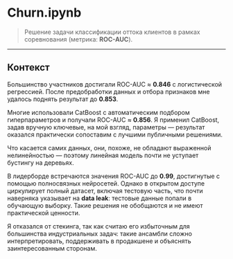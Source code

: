 # Churn.ipynb

> Решение задачи классификации оттока клиентов в рамках соревнования (метрика: **ROC-AUC**).

---

## Контекст
Большинство участников достигали ROC-AUC ≈ **0.846** с логистической регрессией. После предобработки данных и отбора признаков мне удалось поднять результат до **0.853**.

Многие использовали CatBoost с автоматическим подбором гиперпараметров и получали ROC-AUC ≈ **0.856**. Я применил CatBoost, задав вручную ключевые, на мой взгляд, параметры — результат оказался практически сопоставим с лучшими публичными решениями.

Что касается самих данных, они, похоже, не обладают выраженной нелинейностью — поэтому линейная модель почти не уступает бустингу на деревьях.

В лидерборде встречаются значения ROC-AUC до **0.99**, достигнутые с помощью полносвязных нейросетей. Однако в открытом доступе циркулирует полный датасет, включая тестовую часть, что почти наверняка указывает на **data leak**: тестовые данные попали в обучающую выборку. Такие решения не обобщаются и не имеют практической ценности.

Я отказался от стекинга, так как считаю его избыточным для большинства индустриальных задач: такие ансамбли сложно интерпретировать, поддерживать в продакшене и объяснять заинтересованным сторонам.

